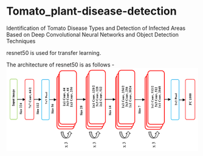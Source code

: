 # Tomato_plant-disease-detection

Identification of Tomato Disease Types and Detection of Infected Areas Based on Deep Convolutional Neural Networks and Object Detection Techniques

resnet50 is used for transfer learning.

The architecture of resnet50 is as follows - 
![](images/resnet50-2.png)





